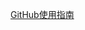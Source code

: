 [GitHub使用指南](https://github.com/chtzs/GitLearning/blob/main/Github%E4%BD%BF%E7%94%A8%E6%8C%87%E5%8D%97.md)
